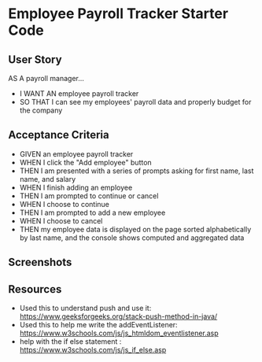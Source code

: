 # Employee Payroll Tracker Starter Code

## User Story

AS A payroll manager...
- I WANT AN employee payroll tracker
- SO THAT I can see my employees' payroll data and properly budget for the company

## Acceptance Criteria

- GIVEN an employee payroll tracker
- WHEN I click the "Add employee" button
- THEN I am presented with a series of prompts asking for first name, last name, and salary
- WHEN I finish adding an employee
- THEN I am prompted to continue or cancel
- WHEN I choose to continue
- THEN I am prompted to add a new employee
- WHEN I choose to cancel
- THEN my employee data is displayed on the page sorted alphabetically by last name, and the console shows computed and aggregated data

## Screenshots 



## Resources

- Used this to understand push and use it: https://www.geeksforgeeks.org/stack-push-method-in-java/ 
- Used this to help me write the addEventListener: https://www.w3schools.com/js/js_htmldom_eventlistener.asp 
- help with the if else statement : https://www.w3schools.com/js/js_if_else.asp 


